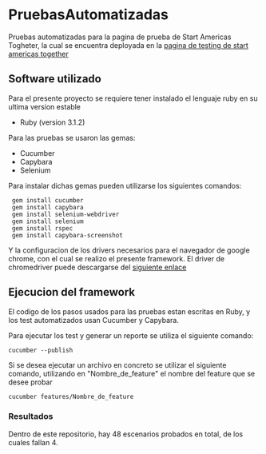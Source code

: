 # PruebasAutomatizadas
Pruebas automatizadas para la pagina de prueba de Start Americas Togheter, la cual se encuentra deployada en la [pagina de testing de start americas together](https://testing-start.web.app/)

## Software utilizado
Para el presente proyecto se requiere tener instalado el lenguaje ruby en su ultima version estable
- Ruby (version 3.1.2)

Para las pruebas se usaron las gemas:
- Cucumber
- Capybara
- Selenium

Para instalar dichas gemas pueden utilizarse los siguientes comandos:
```
 gem install cucumber
 gem install capybara
 gem install selenium-webdriver
 gem install selenium
 gem install rspec
 gem install capybara-screenshot
```

Y la configuracion de los drivers necesarios para el navegador de google chrome, con el cual se realizo el presente framework. El driver de chromedriver puede descargarse del [siguiente enlace](https://chromedriver.chromium.org/)

## Ejecucion del framework

El codigo de los pasos usados para las pruebas estan escritas en Ruby, y los test automatizados usan Cucumber y Capybara.

Para ejecutar los test y generar un reporte se utiliza el siguiente comando:
```
cucumber --publish
```

Si se desea ejecutar un archivo en concreto se utilizar el siguiente comando, utilizando en "Nombre_de_feature" el nombre del feature que se desee probar

```
cucumber features/Nombre_de_feature
```
### Resultados
Dentro de este repositorio, hay 48 escenarios probados en total, de los cuales fallan 4. 
